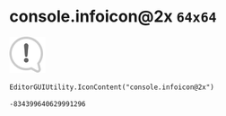 # console.infoicon@2x `64x64`
<img src="/img/console.infoicon@2x.png" width=64 height=64>

``` CSharp
EditorGUIUtility.IconContent("console.infoicon@2x")
```
```
-834399640629991296
```
